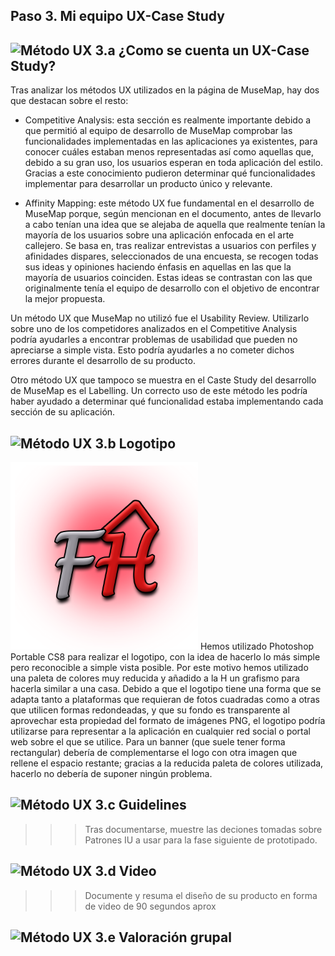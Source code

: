 ## Paso 3. Mi equipo UX-Case Study


![Método UX](../img/moodboard.png) 3.a ¿Como se cuenta un UX-Case Study?
-----
Tras analizar los métodos UX utilizados en la página de MuseMap, hay dos que destacan sobre el resto:

- Competitive Analysis: esta sección es realmente importante debido a que permitió al equipo de desarrollo de MuseMap comprobar las funcionalidades implementadas en las aplicaciones ya existentes, para conocer cuáles estaban menos representadas así como aquellas que, debido a su gran uso, los usuarios esperan en toda aplicación del estilo. Gracias a este conocimiento pudieron determinar qué funcionalidades implementar para desarrollar un producto único y relevante.

- Affinity Mapping: este método UX fue fundamental en el desarrollo de MuseMap porque, según mencionan en el documento, antes de llevarlo a cabo tenían una idea que se alejaba de aquella que realmente tenían la mayoría de los usuarios sobre una aplicación enfocada en el arte callejero. Se basa en, tras realizar entrevistas a usuarios con perfiles y afinidades dispares, seleccionados de una encuesta, se recogen todas sus ideas y opiniones haciendo énfasis en aquellas en las que la mayoría de usuarios coinciden. Estas ideas se contrastan con las que originalmente tenía el equipo de desarrollo con el objetivo de encontrar la mejor propuesta.

Un método UX que MuseMap no utilizó fue el Usability Review. Utilizarlo sobre uno de los competidores analizados en el Competitive Analysis podría ayudarles a encontrar problemas de usabilidad que pueden no apreciarse a simple vista. Esto podría ayudarles a no cometer dichos errores durante el desarrollo de su producto.

Otro método UX que tampoco se muestra en el Caste Study del desarrollo de MuseMap es el Labelling. Un correcto uso de este método les podría haber ayudado a determinar qué funcionalidad estaba implementando cada sección de su aplicación.


![Método UX](../img/landing-page.png)  3.b Logotipo
----

<img src="../P3/logotipoFHome.png" width="300">
Hemos utilizado Photoshop Portable CS8 para realizar el logotipo, con la idea de hacerlo lo más simple pero reconocible a simple vista posible. Por este motivo hemos utilizado una paleta de colores muy reducida y añadido a la H un grafismo para hacerla similar a una casa.
Debido a que el logotipo tiene una forma que se adapta tanto a plataformas que requieran de fotos cuadradas como a otras que utilicen formas redondeadas, y que su fondo es transparente al aprovechar esta propiedad del formato de imágenes PNG, el logotipo podría utilizarse para representar a la aplicación en cualquier red social o portal web sobre el que se utilice. Para un banner (que suele tener forma rectangular) debería de complementarse el logo con otra imagen que rellene el espacio restante; gracias a la reducida paleta de colores utilizada, hacerlo no debería de suponer ningún problema.


![Método UX](../img/guidelines.png) 3.c Guidelines
----

>>> Tras documentarse, muestre las deciones tomadas sobre Patrones IU a usar para la fase siguiente de prototipado.

![Método UX](../img/mockup.png)  3.d Video
----

>>> Documente y resuma el diseño de su producto en forma de video de 90 segundos aprox

![Método UX](../img/mockup.png)  3.e Valoración grupal
----
